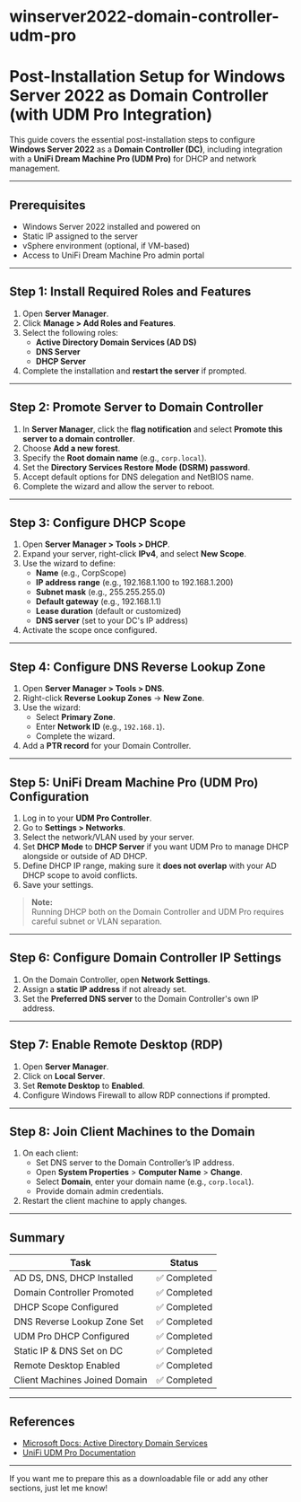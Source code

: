 # winserver2022-domain-controller-udm-pro
# Post-Installation Setup for Windows Server 2022 as Domain Controller (with UDM Pro Integration)

This guide covers the essential post-installation steps to configure **Windows Server 2022** as a **Domain Controller (DC)**, including integration with a **UniFi Dream Machine Pro (UDM Pro)** for DHCP and network management.

---

## Prerequisites

- Windows Server 2022 installed and powered on
- Static IP assigned to the server
- vSphere environment (optional, if VM-based)
- Access to UniFi Dream Machine Pro admin portal

---

## Step 1: Install Required Roles and Features

1. Open **Server Manager**.
2. Click **Manage > Add Roles and Features**.
3. Select the following roles:
   - **Active Directory Domain Services (AD DS)**
   - **DNS Server**
   - **DHCP Server**
4. Complete the installation and **restart the server** if prompted.

---

## Step 2: Promote Server to Domain Controller

1. In **Server Manager**, click the **flag notification** and select **Promote this server to a domain controller**.
2. Choose **Add a new forest**.
3. Specify the **Root domain name** (e.g., `corp.local`).
4. Set the **Directory Services Restore Mode (DSRM) password**.
5. Accept default options for DNS delegation and NetBIOS name.
6. Complete the wizard and allow the server to reboot.

---

## Step 3: Configure DHCP Scope

1. Open **Server Manager > Tools > DHCP**.
2. Expand your server, right-click **IPv4**, and select **New Scope**.
3. Use the wizard to define:
   - **Name** (e.g., CorpScope)
   - **IP address range** (e.g., 192.168.1.100 to 192.168.1.200)
   - **Subnet mask** (e.g., 255.255.255.0)
   - **Default gateway** (e.g., 192.168.1.1)
   - **Lease duration** (default or customized)
   - **DNS server** (set to your DC's IP address)
4. Activate the scope once configured.

---

## Step 4: Configure DNS Reverse Lookup Zone

1. Open **Server Manager > Tools > DNS**.
2. Right-click **Reverse Lookup Zones** → **New Zone**.
3. Use the wizard:
   - Select **Primary Zone**.
   - Enter **Network ID** (e.g., `192.168.1`).
   - Complete the wizard.
4. Add a **PTR record** for your Domain Controller.

---

## Step 5: UniFi Dream Machine Pro (UDM Pro) Configuration

1. Log in to your **UDM Pro Controller**.
2. Go to **Settings > Networks**.
3. Select the network/VLAN used by your server.
4. Set **DHCP Mode** to **DHCP Server** if you want UDM Pro to manage DHCP alongside or outside of AD DHCP.
5. Define DHCP IP range, making sure it **does not overlap** with your AD DHCP scope to avoid conflicts.
6. Save your settings.

> **Note:**  
> Running DHCP both on the Domain Controller and UDM Pro requires careful subnet or VLAN separation.

---

## Step 6: Configure Domain Controller IP Settings

1. On the Domain Controller, open **Network Settings**.
2. Assign a **static IP address** if not already set.
3. Set the **Preferred DNS server** to the Domain Controller's own IP address.

---

## Step 7: Enable Remote Desktop (RDP)

1. Open **Server Manager**.
2. Click on **Local Server**.
3. Set **Remote Desktop** to **Enabled**.
4. Configure Windows Firewall to allow RDP connections if prompted.

---

## Step 8: Join Client Machines to the Domain

1. On each client:
   - Set DNS server to the Domain Controller’s IP address.
   - Open **System Properties** > **Computer Name** > **Change**.
   - Select **Domain**, enter your domain name (e.g., `corp.local`).
   - Provide domain admin credentials.
2. Restart the client machine to apply changes.

---

## Summary

| Task                          | Status      |
|-------------------------------|-------------|
| AD DS, DNS, DHCP Installed    | ✅ Completed |
| Domain Controller Promoted    | ✅ Completed |
| DHCP Scope Configured         | ✅ Completed |
| DNS Reverse Lookup Zone Set   | ✅ Completed |
| UDM Pro DHCP Configured       | ✅ Completed |
| Static IP & DNS Set on DC     | ✅ Completed |
| Remote Desktop Enabled        | ✅ Completed |
| Client Machines Joined Domain | ✅ Completed |

---

## References

- [Microsoft Docs: Active Directory Domain Services](https://learn.microsoft.com/en-us/windows-server/identity/active-directory-domain-services)
- [UniFi UDM Pro Documentation](https://help.ui.com/hc/en-us/articles/360052310753-UniFi-Dream-Machine-Pro)

---

If you want me to prepare this as a downloadable file or add any other sections, just let me know!
